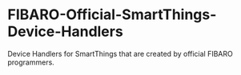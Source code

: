 # FIBARO-Official-SmartThings-Device-Handlers
Device Handlers for SmartThings that are created by official FIBARO programmers.
